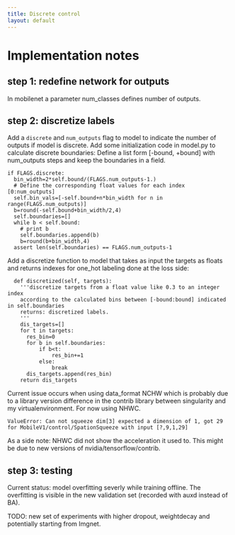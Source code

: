 ```yaml
---
title: Discrete control
layout: default
---
```


# Implementation notes

## step 1: redefine network for outputs

In mobilenet a parameter num_classes defines number of outputs.

## step 2: discretize labels

Add a `discrete` and `num_outputs` flag to model to indicate the number of outputs if model is discrete.
Add some initialization code in model.py to calculate discrete boundaries:
Define a list form [-bound, +bound] with num_outputs steps and keep the boundaries in a field.

```
if FLAGS.discrete:
  bin_width=2*self.bound/(FLAGS.num_outputs-1.)
  # Define the corresponding float values for each index [0:num_outputs]
  self.bin_vals=[-self.bound+n*bin_width for n in range(FLAGS.num_outputs)]
  b=round(-self.bound+bin_width/2,4)
  self.boundaries=[]
  while b < self.bound:
    # print b
    self.boundaries.append(b)
    b=round(b+bin_width,4)
  assert len(self.boundaries) == FLAGS.num_outputs-1
```

Add a discretize function to model that takes as input the targets as floats and returns indexes for one_hot labeling done at the loss side:

```
  def discretized(self, targets):
    '''discretize targets from a float value like 0.3 to an integer index
    according to the calculated bins between [-bound:bound] indicated in self.boundaries
    returns: discretized labels.
    '''
    dis_targets=[]
    for t in targets:
      res_bin=0
      for b in self.boundaries:
          if b<t:
              res_bin+=1
          else:
              break
      dis_targets.append(res_bin)
    return dis_targets

```


Current issue occurs when using data_format NCHW which is probably due to a library version difference in the contrib library between
singularity and my virtualenvironment. For now using NHWC.

```
ValueError: Can not squeeze dim[3] expected a dimension of 1, got 29 for MobileV1/control/SpationSqueeze with input [?,9,1,29]
```

As a side note: NHWC did not show the acceleration it used to. This might be due to new versions of nvidia/tensorflow/contrib.

## step 3: testing

Current status: model overfitting severly while training offline. The overfitting is visible in the new validation set (recorded with auxd instead of BA).

TODO: new set of experiments with higher dropout, weightdecay and potentially starting from Imgnet.

